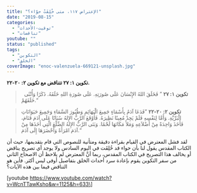 ```yaml
---
title: "الإعتراض ١١٧، متى خُلِقَتْ حوّاء؟"
date: "2019-08-15"
categories: 
  - "توقيت-الأحداث"
  - "تناقضات"
youtube: ""
status: "published"
tags: 
  - "التكوين"
  - "الخلق"
coverImage: "enoc-valenzuela-669121-unsplash.jpg"
---
```


**تكوين ١: ٢٧ تتناقض مع تكوين ٢: ٢٠\-٢٢.**

>   **تكوين ١: ٢٧** ” فَخَلَقَ اللهُ الإِنْسَانَ عَلَى صُورَتِهِ. عَلَى صُورَةِ اللهِ خَلَقَهُ. ذَكَرًا وَأُنْثَى خَلَقَهُمْ.“

> **تكوين ٢: ٢٠\-٢٢** ”فَدَعَا آدَمُ بِأَسْمَاءٍ جَمِيعَ الْبَهَائِمِ وَطُيُورَ السَّمَاءِ وَجَمِيعَ حَيَوَانَاتِ الْبَرِّيَّةِ. وَأَمَّا لِنَفْسِهِ فَلَمْ يَجِدْ مُعِينًا نَظِيرَهُ. فَأَوْقَعَ الرَّبُّ الإِلهُ سُبَاتًا عَلَى آدَمَ فَنَامَ، فَأَخَذَ وَاحِدَةً مِنْ أَضْلاَعِهِ وَمَلأَ مَكَانَهَا لَحْمًا. وَبَنَى الرَّبُّ الإِلهُ الضِّلْعَ الَّتِي أَخَذَهَا مِنْ آدَمَ امْرَأَةً وَأَحْضَرَهَا إِلَى آدَمَ.“

لقد فشل المعترض في القيام بقراءة دقيقة ومتأنية للنصوص التي قام بتقديمها، حيث أن الكتاب المقدس يقول لنا بأن حواء قد خُلِقَت في اليوم السادس ولا يوجد أي تصريح يناقض أو يخالف هذا التصريح في الكتاب المقدس، ربما أنَّ المعترض لم يلاحظ أن الاصحاح الثاني من سفر التكوين يقوم بإعادة سرد أحداث الخلق بتفاصيل أوفى ليس أكثر. فأين هو التناقض فيما بين هذه الآيات؟

\[youtube https://www.youtube.com/watch?v=WcnTTawKsho&w=1125&h=633\]
